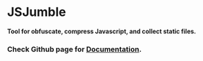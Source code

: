 # JSJumble
**Tool for obfuscate, compress Javascript, and collect static files.**  
### Check Github page for [Documentation](https://github.com/GoodDay360/JSJumble).